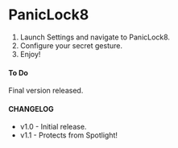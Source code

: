 PanicLock8
===================

1. Launch Settings and navigate to PanicLock8.
2. Configure your secret gesture.
3. Enjoy!


#### To Do ####
Final version released.

#### CHANGELOG ####
* v1.0 - Initial release.
* v1.1 - Protects from Spotlight!
